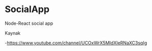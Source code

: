# SocialApp
Node-React social app

Kaynak

-https://www.youtube.com/channel/UCOxWrX5MIdXIeRNaXC3sqIg
